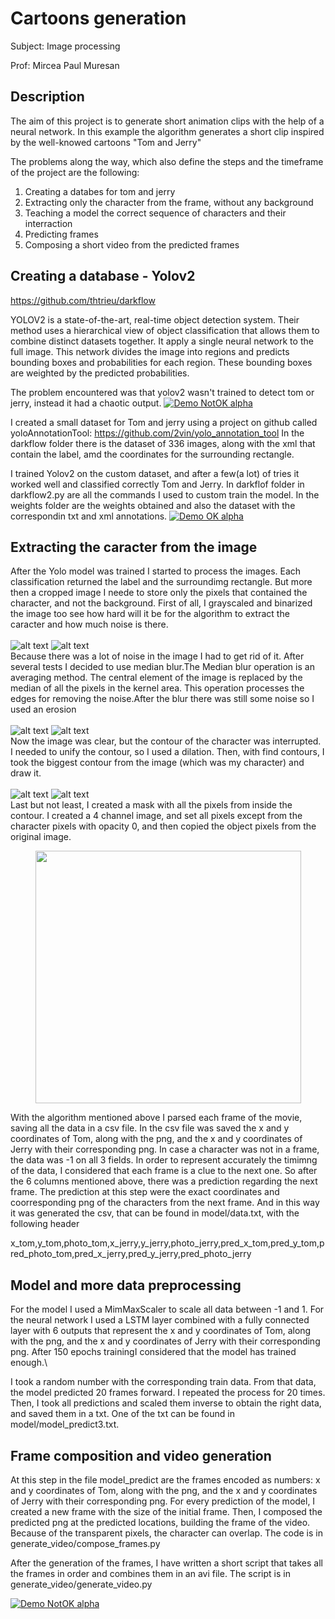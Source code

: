 # Cartoons generation
Subject: Image processing

Prof: Mircea Paul Muresan 


## Description

The aim of this project is to generate short animation clips with the help of a neural network. 
In this example the algorithm generates a short clip inspired by the well-knowed cartoons "Tom and Jerry"

The problems along the way, which also define the steps and the timeframe of the project are the following:

1. Creating a databes for tom and jerry
2. Extracting only the character from the frame, without any background
3. Teaching a model the correct sequence of characters and their interraction
4. Predicting frames
5. Composing a short video from the predicted frames

## Creating a database - Yolov2

https://github.com/thtrieu/darkflow

YOLOV2 is a state-of-the-art, real-time object detection system. Their method uses a
hierarchical view of object classification that allows them to
combine distinct datasets together.
It apply a single neural network to the full image. 
This network divides the image into regions and predicts bounding boxes and probabilities for each region. 
These bounding boxes are weighted by the predicted probabilities.

The problem encountered was that yolov2 wasn't trained to detect tom or jerry, instead it had a chaotic output.
[![Demo NotOK alpha](ressources/not_good.gif)](ressources/not_good.gif)

I created a small dataset for Tom and jerry using a project on github called yoloAnnotationTool: https://github.com/2vin/yolo_annotation_tool
In the darkflow folder there is the dataset of 336 images, along with the xml that contain the label, amd the coordinates for the surrounding rectangle.

I trained Yolov2 on the custom dataset, and after a few(a lot) of tries it worked well and classified correctly Tom and Jerry.
In darkflof folder in darkflow2.py are all the commands I used to custom train the model. In the weights folder are the weights obtained and also the dataset with the correspondin txt and xml annotations.
[![Demo OK alpha](ressources/good_class2.gif)](ressources/good_class2.gif.gif)

## Extracting the caracter from the image

After the Yolo model was trained I started to process the images. Each classification returned the label and the surroundimg rectangle. But more then a cropped image I neede to store only the pixels that contained the character, and not the background.
First of all, I grayscaled and binarized the image too see how hard will it be for the algorithm to extract the caracter and how much noise is there.<br/><br/>
![alt text](ressources/1.png)
![alt text](ressources/2.png)<br/>
Because there was a lot of noise in the image I had to get rid of it. After several tests I decided to use median blur.The Median blur operation is an averaging method. The central element of the image is replaced by the median of all the pixels in the kernel area. This operation processes the edges for removing the noise.After the blur there was still some noise so I used an erosion<br/><br/>
![alt text](ressources/3.png)
![alt text](ressources/4.png)<br/>
Now the image was clear, but the contour of the character was interrupted. I needed to unify the contour, so I used a dilation. Then, with find contours, I took the biggest contour from the image (which was my character) and draw it.<br/><br/>
![alt text](ressources/5.png)
![alt text](ressources/6.png)<br/>
Last but not least, I created a mask with all the pixels from inside the contour. I created a 4 channel image, and set all pixels except from the character pixels with opacity 0, and then copied the object pixels from the original image.<br/>
<p align="center">
  <img width="425" height="404" src="ressources/7.png">
</p>

With the algorithm mentioned above I parsed each frame of the movie, saving all the data in a csv file.
In the csv file was saved the x and y coordinates of Tom, along with the png, and the x and y coordinates of Jerry with their corresponding png. In case a character was not in a frame, the data was -1 on all 3 fields. In order to represent accurately the timimng of the data, I considered that each frame is a clue to the next one. So after the 6 columns mentioned above, there was a prediction regarding the next frame. The prediction at this step were the exact coordinates and coorresponding png of the characters from the next frame.
And in this way it was generated the csv, that can be found in model/data.txt, with the following header

x_tom,y_tom,photo_tom,x_jerry,y_jerry,photo_jerry,pred_x_tom,pred_y_tom,pred_photo_tom,pred_x_jerry,pred_y_jerry,pred_photo_jerry

## Model and more data preprocessing

For the model I used a MimMaxScaler to scale all data between -1 and 1. For the neural network I used a LSTM layer combined with a fully connected layer with 6 outputs that represent the x and y coordinates of Tom, along with the png, and the x and y coordinates of Jerry with their corresponding png. After 150 epochs trainingI considered that the model has trained enough.\\

I took a random number with the corresponding train data. From that data, the model predicted 20 frames forward. I repeated the process for 20 times.
Then, I took all predictions and scaled them inverse to obtain the right data, and saved them in a txt. One of the txt can be found in model/model_predict3.txt.

## Frame composition and video generation

At this step in the file model_predict are the frames encoded as numbers: x and y coordinates of Tom, along with the png, and the x and y coordinates of Jerry with their corresponding png. For every prediction of the model, I created a new frame with the size of the initial frame. Then, I composed the predicted png at the predicted locations, building the frame of the video. Because of the transparent pixels, the character can overlap. The code is in generate_video/compose_frames.py

After the generation of the frames, I have written a short script that takes all the frames in order and combines them in an avi file. The script is in generate_video/generate_video.py


[![Demo NotOK alpha](ressources/res1.gif)](ressources/res1.gif)
